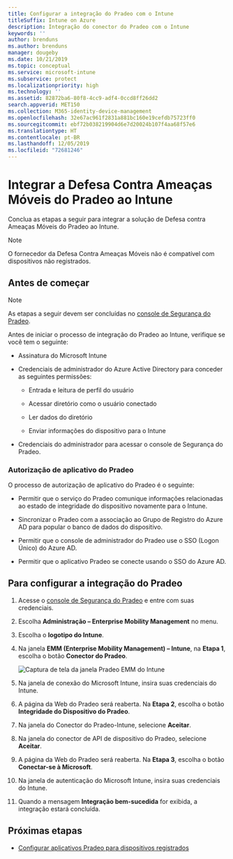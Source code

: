 ```yaml
---
title: Configurar a integração do Pradeo com o Intune
titleSuffix: Intune on Azure
description: Integração do conector do Pradeo com o Intune
keywords: ''
author: brenduns
ms.author: brenduns
manager: dougeby
ms.date: 10/21/2019
ms.topic: conceptual
ms.service: microsoft-intune
ms.subservice: protect
ms.localizationpriority: high
ms.technology: ''
ms.assetid: 82872ba6-80f8-4cc9-adf4-0ccd8ff26dd2
search.appverid: MET150
ms.collection: M365-identity-device-management
ms.openlocfilehash: 32e67ac961f2831a881bc160e19cefdb75723ff0
ms.sourcegitcommit: ebf72b038219904d6e7d20024b107f4aa68f57e6
ms.translationtype: HT
ms.contentlocale: pt-BR
ms.lasthandoff: 12/05/2019
ms.locfileid: "72681246"
---
```

# <a name="integrate-pradeo-mobile-threat-defense-with-intune"></a>Integrar a Defesa Contra Ameaças Móveis do Pradeo ao Intune

Conclua as etapas a seguir para integrar a solução de Defesa contra Ameaças Móveis do Pradeo ao Intune.

> [!NOTE]  
> O fornecedor da Defesa Contra Ameaças Móveis não é compatível com dispositivos não registrados.

## <a name="before-you-begin"></a>Antes de começar

> [!NOTE]
> As etapas a seguir devem ser concluídas no [console de Segurança do Pradeo](https://www.apps-security.com).

Antes de iniciar o processo de integração do Pradeo ao Intune, verifique se você tem o seguinte:

- Assinatura do Microsoft Intune

- Credenciais de administrador do Azure Active Directory para conceder as seguintes permissões:

  - Entrada e leitura de perfil do usuário

  - Acessar diretório como o usuário conectado

  - Ler dados do diretório

  - Enviar informações do dispositivo para o Intune

- Credenciais do administrador para acessar o console de Segurança do Pradeo.

### <a name="pradeo-app-authorization"></a>Autorização de aplicativo do Pradeo

O processo de autorização de aplicativo do Pradeo é o seguinte:

- Permitir que o serviço do Pradeo comunique informações relacionadas ao estado de integridade do dispositivo novamente para o Intune.

- Sincronizar o Pradeo com a associação ao Grupo de Registro do Azure AD para popular o banco de dados do dispositivo.

- Permitir que o console de administrador do Pradeo use o SSO (Logon Único) do Azure AD.

- Permitir que o aplicativo Pradeo se conecte usando o SSO do Azure AD.

## <a name="to-set-up-pradeo-integration"></a>Para configurar a integração do Pradeo

1. Acesse o [console de Segurança do Pradeo](https://www.apps-security.com) e entre com suas credenciais.

2. Escolha **Administração – Enterprise Mobility Management** no menu.

3. Escolha o **logotipo do Intune**.

4. Na janela **EMM (Enterprise Mobility Management) – Intune**, na **Etapa 1**, escolha o botão **Conector do Pradeo**. 

    ![Captura de tela da janela Pradeo EMM do Intune](./media/pradeo-mtd-connector-integration/pradeo_setup.png)

5. Na janela de conexão do Microsoft Intune, insira suas credenciais do Intune.

5. A página da Web do Pradeo será reaberta. Na **Etapa 2**, escolha o botão **Integridade do Dispositivo do Pradeo**.

7. Na janela do Conector do Pradeo-Intune, selecione **Aceitar**. 

8. Na janela do conector de API de dispositivo do Pradeo, selecione **Aceitar**.

9. A página da Web do Pradeo será reaberta. Na **Etapa 3**, escolha o botão **Conectar-se à Microsoft**. 

10. Na janela de autenticação do Microsoft Intune, insira suas credenciais do Intune.

11. Quando a mensagem **Integração bem-sucedida** for exibida, a integração estará concluída.

## <a name="next-steps"></a>Próximas etapas

- [Configurar aplicativos Pradeo para dispositivos registrados](mtd-apps-ios-app-configuration-policy-add-assign.md)

